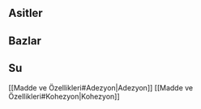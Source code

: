## Asitler

## Bazlar
## Su
[[Madde ve Özellikleri#Adezyon|Adezyon]]
[[Madde ve Özellikleri#Kohezyon|Kohezyon]]